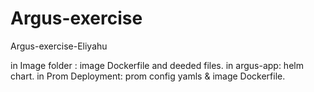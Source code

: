 # Argus-exercise
Argus-exercise-Eliyahu

in Image folder : image Dockerfile and deeded files. 
in argus-app: helm chart. 
in Prom Deployment: prom config yamls & image Dockerfile. 
